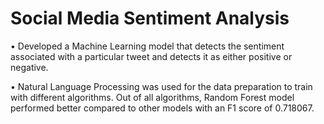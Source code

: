 # Social Media Sentiment Analysis

•	Developed a Machine Learning model that detects the sentiment associated with a particular tweet and detects it as either positive or negative.

•	Natural Language Processing was used for the data preparation to train with different algorithms. Out of all algorithms, Random Forest model performed better compared to other models with an F1 score of 0.718067.

